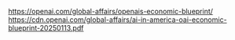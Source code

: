 https://openai.com/global-affairs/openais-economic-blueprint/
https://cdn.openai.com/global-affairs/ai-in-america-oai-economic-blueprint-20250113.pdf

